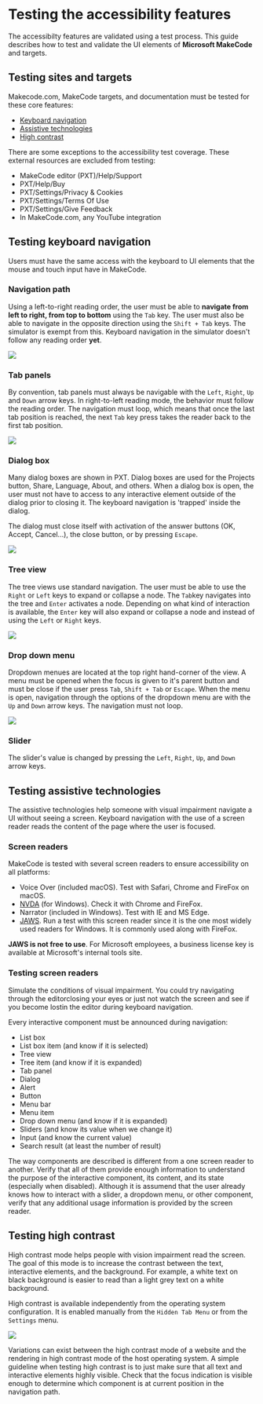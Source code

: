 # Testing the accessibility features

The accessibilty features are validated using a test process. This guide describes how to test and validate the UI elements of **Microsoft MakeCode** and targets.

## Testing sites and targets

Makecode.com, MakeCode targets, and documentation must be tested for these core features:

* [Keyboard navigation](#testing-keyboard-navigation)
* [Assistive technologies](#testing-assistive-technologies)
* [High contrast](#testing-high-contrast)

There are some exceptions to the accessibility test coverage. These external resources are excluded from testing:

* MakeCode editor (PXT)/Help/Support
* PXT/Help/Buy
* PXT/Settings/Privacy & Cookies
* PXT/Settings/Terms Of Use
* PXT/Settings/Give Feedback
* In MakeCode.com, any YouTube integration

## Testing keyboard navigation

Users must have the same access with the keyboard to UI elements that the mouse and touch input have in MakeCode.

### Navigation path

Using a left-to-right reading order, the user must be able to **navigate from left to right, from top to bottom** using the ``Tab`` key. The user must also be able to navigate in the opposite direction using the ``Shift + Tab`` keys.
The simulator is exempt from this. Keyboard navigation in the simulator doesn't follow any reading order **yet**.

![](/static/images/accessibility-keyboard-navigation.gif)

### Tab panels

By convention, tab panels must always be navigable with the ``Left``, ``Right``, ``Up`` and ``Down`` arrow keys. In right-to-left reading mode, the behavior must follow the reading order. The navigation must loop, which means that once the last tab position is reached, the next ``Tab`` key press takes the reader back to the first tab position.

![](/static/images/accessibility-tabpanel.gif)

### Dialog box

Many dialog boxes are shown in PXT. Dialog boxes are used for the Projects button, Share, Language, About, and others. When a dialog box is open, the user must not have to access to any interactive element outside of the dialog prior to closing it. The keyboard navigation is 'trapped' inside the dialog.

The dialog must close itself with activation of the answer buttons (OK, Accept, Cancel...), the close button, or by pressing ``Escape``.

![](/static/images/accessibility-modals.gif)

### Tree view

The tree views use standard navigation. The user must be able to use the ``Right`` or ``Left`` keys to expand or collapse a node. The ``Tab``key navigates into the tree and ``Enter`` activates a node. Depending on what kind of interaction is available, the ``Enter`` key will also expand or collapse a node and instead of using the ``Left`` or ``Right`` keys.

![](/static/images/accessibility-treeview.gif)

### Drop down menu

Dropdown menues are located at the top right hand-corner of the view. A menu must be opened when the focus is given to it's parent button and must be close if the user press ``Tab``, ``Shift + Tab`` or ``Escape``. When the menu is open, navigation through the options of the dropdown menu are with the ``Up`` and ``Down`` arrow keys. The navigation must not loop.

![](/static/images/accessibility-dropdown.gif)

### Slider

The slider's value is changed by pressing the ``Left``, ``Right``, ``Up``, and ``Down`` arrow keys.

## Testing assistive technologies

The assistive technologies help someone with visual impairment navigate a UI without seeing a screen. Keyboard navigation with the use of a screen reader reads the content of the page where the user is focused.

### Screen readers

MakeCode is tested with several screen readers to ensure accessibility on all platforms:

* Voice Over (included macOS). Test with Safari, Chrome and FireFox on macOS.
* [NVDA](https://www.nvaccess.org/) (for Windows). Check it with Chrome and FireFox.
* Narrator (included in Windows). Test with IE and MS Edge.
* [JAWS](http://www.freedomscientific.com/Products/Blindness/JAWS). Run a test with this screen reader since it is the one most widely used readers for Windows. It is commonly used along with FireFox.

**JAWS is not free to use**. For Microsoft employees, a business license key is available at Microsoft's internal tools site.

### Testing screen readers

Simulate the conditions of visual impairment. You could try navigating through the editorclosing your eyes or just not watch the screen and see if you become lostin the editor during keyboard navigation.

Every interactive component must be announced during navigation:

* List box
* List box item (and know if it is selected)
* Tree view
* Tree item (and know if it is expanded)
* Tab panel
* Dialog
* Alert
* Button
* Menu bar
* Menu item
* Drop down menu (and know if it is expanded)
* Sliders (and know its value when we change it)
* Input (and know the current value)
* Search result (at least the number of result)

The way components are described is different from a one screen reader to another. Verify that all of them provide enough information to understand the purpose of the interactive component, its content, and its state (especially when disabled). Although it is assumend that the user already knows how to interact with a slider, a dropdown menu, or other component, verify that any additional usage information is provided by the screen reader.

## Testing high contrast

High contrast mode helps people with vision impairment read the screen. The goal of this mode is to increase the contrast between the text, interactive elements, and the background. For example, a white text on black background is easier to read than a light grey text on a white background.

High contrast is available independently from the operating system configuration. It is enabled manually from the ``Hidden Tab Menu`` or from the ``Settings`` menu.

![](/static/images/accessibility-highcontrast.png)

Variations can exist between the high contrast mode of a website and the rendering in high contrast mode of the host operating system. A simple guideline when testing high contrast is to just make sure that all text and interactive elements highly visible. Check that the focus indication is visible enough to determine which component is at current position in the navigation path.